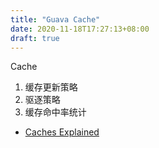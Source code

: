 ```yaml
---
title: "Guava Cache"
date: 2020-11-18T17:27:13+08:00
draft: true
---
```


Cache

1. 缓存更新策略
2. 驱逐策略
3. 缓存命中率统计


- [Caches Explained](https://github.com/google/guava/wiki/CachesExplained)

